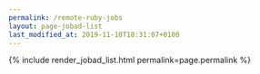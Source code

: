 ```yaml
---
permalink: /remote-ruby-jobs
layout: page-jobad-list
last_modified_at: 2019-11-10T18:31:07+0100
---
```

{% include render_jobad_list.html permalink=page.permalink %}
